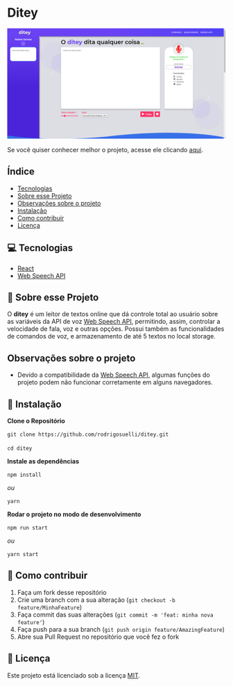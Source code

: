 # Ditey

<img src="./static/screenshot.png" alt="screenshot">

Se você quiser conhecer melhor o projeto, acesse ele clicando [aqui](https://ditey.netlify.app/).

## Índice

* [Tecnologias](#-tecnologias)
* [Sobre esse Projeto](#-getting-started)
* [Observações sobre o projeto](#observações-sobre-o-projeto)
* [Instalação](#-instalação)
* [Como contribuir](#-como-contribuir)
* [Licença](#memo-licença)

## 💻 Tecnologias

- [React](https://reactjs.org)
- [Web Speech API](https://developer.mozilla.org/en-US/docs/Web/API/Web_Speech_API)

## 🧾 Sobre esse Projeto

O **ditey** é um leitor de textos online que dá controle total ao usuário sobre as variáveis da API de voz [Web Speech
API](https://developer.mozilla.org/en-US/docs/Web/API/Web_Speech_API), permitindo, assim, controlar a velocidade de
fala, voz e outras opções. Possui também as funcionalidades de comandos de voz, e armazenamento de até 5 textos no local
storage.

## Observações sobre o projeto

- Devido a compatibilidade da [Web Speech
API](https://developer.mozilla.org/en-US/docs/Web/API/Web_Speech_API), algumas funções do projeto podem não funcionar
corretamente em alguns navegadores.


## 🚀 Instalação

**Clone o Repositório**

```
git clone https://github.com/rodrigosuelli/ditey.git

cd ditey
```

**Instale as dependências**

```
npm install
```
_ou_

```
yarn
```
**Rodar o projeto no modo de desenvolvimento**

```
npm run start
```
_ou_

```
yarn start
```

## 🤔 Como contribuir

1. Faça um fork desse repositório
2. Crie uma branch com a sua alteração (`git checkout -b feature/MinhaFeature`)
3. Faça commit das suas alterações (`git commit -m 'feat: minha nova feature'`)
4. Faça push para a sua branch (`git push origin feature/AmazingFeature`)
5. Abre sua Pull Request no repositório que você fez o fork

## :memo: Licença

Este projeto está licenciado sob a licença [MIT](./LICENSE).
